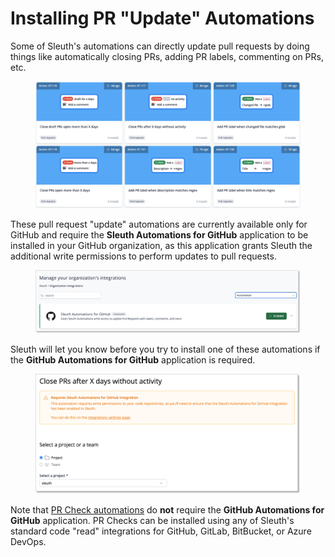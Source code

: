 # Installing PR "Update" Automations

Some of Sleuth's automations can directly update pull requests by doing things like automatically closing PRs, adding PR labels, commenting on PRs, etc.

<figure><img src="../../../.gitbook/assets/image (126).png" alt=""><figcaption></figcaption></figure>

These pull request "update" automations are currently available only for GitHub and require the **Sleuth Automations for GitHub** application to be installed in your GitHub organization, as this application grants Sleuth the additional write permissions to perform updates to pull requests.

<figure><img src="../../../.gitbook/assets/image (125).png" alt=""><figcaption></figcaption></figure>

Sleuth will let you know before you try to install one of these automations if the **GitHub Automations for GitHub** application is required.&#x20;

<figure><img src="../../../.gitbook/assets/image (127).png" alt=""><figcaption></figcaption></figure>

Note that [PR Check automations](../#automation-types) do **not** require the **GitHub Automations for GitHub** application. PR Checks can be installed using any of Sleuth's standard code "read" integrations for GitHub, GitLab, BitBucket, or Azure DevOps.
